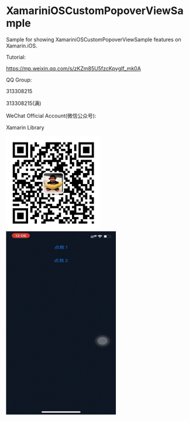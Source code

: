 # XamariniOSCustomPopoverViewSample
Sample for showing XamariniOSCustomPopoverViewSample features on Xamarin.iOS.


Tutorial:

https://mp.weixin.qq.com/s/zKZm85U5fzcKpygIf_mk0A

QQ Group:

313308215

313308215(满)

WeChat Official Account(微信公众号):

Xamarin Library

<img src="https://github.com/jingliancui/XamariniOSCustomPopoverViewSample/blob/main/Images/wechatqrcode.jpg?raw=true"/>

<img src="https://github.com/jingliancui/XamariniOSCustomPopoverViewSample/blob/main/Images/CustomPopoverView.gif?raw=true" width="300" height="500"/>
